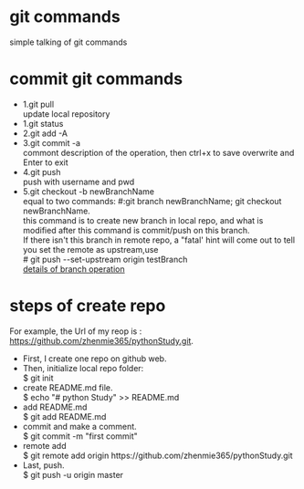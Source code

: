 # git commands
simple talking of git commands

# commit git commands
<ul>
<li>1.git pull <br>
    update local repository
</li>
<li>1.git status</li>
<li>2.git add -A</li>
<li>3.git commit -a <br>
  commont description of the operation, then ctrl+x to save overwrite and Enter to exit
  </li>
<li>4.git push <br>
  push with username and pwd<br>
</li>
<li>
    5.git checkout -b newBranchName<br>
    equal to two commands: #:git branch newBranchName; git checkout newBranchName.<br>
    this command is to create new branch in local repo, and what is modified after this command is commit/push on this branch.<br>
    If there isn't this branch in remote repo, a "fatal' hint will come out to tell you set the remote as upstream,use <br>
    # git push --set-upstream origin testBranch <br>
    <a href="https://git-scm.com/book/zh/v2/Git-%E5%88%86%E6%94%AF-%E5%88%86%E6%94%AF%E7%9A%84%E6%96%B0%E5%BB%BA%E4%B8%8E%E5%90%88%E5%B9%B6">details of branch operation</a>
</li>
</ul>

# steps of create repo
For example, the Url of my reop is : https://github.com/zhenmie365/pythonStudy.git.
<ul>
    <li>
        First, I create one repo on github web.
    </li>
    <li>
        Then, initialize local repo folder:<br>
        $ git init<br>
    </li>
    <li>
        create README.md file.<br>
        $ echo "# python Study" >> README.md <br>
    </li>
    <li>
        add README.md <br>
        $ git add README.md <br>
    </li>
    <li>
        commit and make a comment.<br>
        $ git commit -m "first commit" <br>
    </li>
    <li>
        remote add <br>
        $ git remote add origin https://github.com/zhenmie365/pythonStudy.git <br>
    </li>
    <li>
        Last, push.<br>
        $ git push -u origin master <br>
    </li>
</ul>
